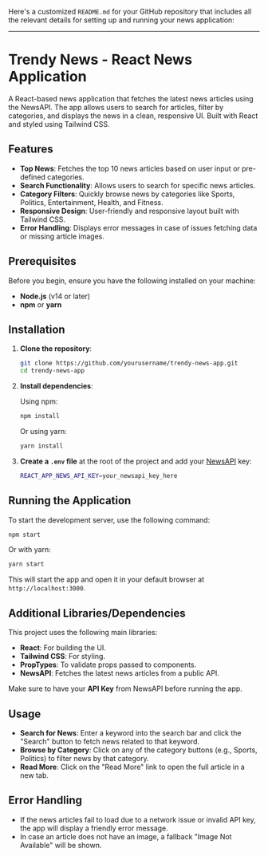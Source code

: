 Here's a customized `README.md` for your GitHub repository that includes all the relevant details for setting up and running your news application:

---

# Trendy News - React News Application

A React-based news application that fetches the latest news articles using the NewsAPI. The app allows users to search for articles, filter by categories, and displays the news in a clean, responsive UI. Built with React and styled using Tailwind CSS.

## Features
- **Top News**: Fetches the top 10 news articles based on user input or pre-defined categories.
- **Search Functionality**: Allows users to search for specific news articles.
- **Category Filters**: Quickly browse news by categories like Sports, Politics, Entertainment, Health, and Fitness.
- **Responsive Design**: User-friendly and responsive layout built with Tailwind CSS.
- **Error Handling**: Displays error messages in case of issues fetching data or missing article images.

## Prerequisites
Before you begin, ensure you have the following installed on your machine:
- **Node.js** (v14 or later)
- **npm** or **yarn**

## Installation

1. **Clone the repository**:

   ```bash
   git clone https://github.com/yourusername/trendy-news-app.git
   cd trendy-news-app
   ```

2. **Install dependencies**:

   Using npm:
   ```bash
   npm install
   ```

   Or using yarn:
   ```bash
   yarn install
   ```

3. **Create a `.env` file** at the root of the project and add your [NewsAPI](https://newsapi.org) key:

   ```bash
   REACT_APP_NEWS_API_KEY=your_newsapi_key_here
   ```

## Running the Application

To start the development server, use the following command:

```bash
npm start
```

Or with yarn:

```bash
yarn start
```

This will start the app and open it in your default browser at `http://localhost:3000`.

## Additional Libraries/Dependencies

This project uses the following main libraries:

- **React**: For building the UI.
- **Tailwind CSS**: For styling.
- **PropTypes**: To validate props passed to components.
- **NewsAPI**: Fetches the latest news articles from a public API.

Make sure to have your **API Key** from NewsAPI before running the app.

## Usage

- **Search for News**: Enter a keyword into the search bar and click the "Search" button to fetch news related to that keyword.
- **Browse by Category**: Click on any of the category buttons (e.g., Sports, Politics) to filter news by that category.
- **Read More**: Click on the "Read More" link to open the full article in a new tab.

## Error Handling

- If the news articles fail to load due to a network issue or invalid API key, the app will display a friendly error message.
- In case an article does not have an image, a fallback "Image Not Available" will be shown.
